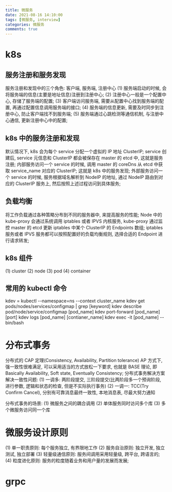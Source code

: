 ```yaml
---
title: 微服务
date: 2021-08-16 14:10:00
tags: [微服务, interview]
categories: 微服务
comments: true
---
```


# k8s
## 服务注册和服务发现
服务注册和发现中的三个角色: 客户端, 服务端, 注册中心
(1) 服务端启动的时候, 会将服务端的信息(主要是地址信息)注册到注册中心;
(2) 注册中心一般是一个配置中心, 存储了服务端的配置;
(3) 客户端访问服务端, 需要从配置中心找到服务端的配置, 再通过配置信息调用服务端的接口;
(4) 服务端的信息更新, 需要及时同步到注册中心, 防止客户端找不到服务端;
(5) 服务端通过心跳检测等通信机制, 与注册中心通信, 更新注册中心中的配置;

## k8s 中的服务注册和发现
默认情况下, k8s 会为每个 service 分配一个虚拟的 IP 地址 ClusterIP; service 创建后, service 元信息和 ClusterIP 都会被保存在 master 的 etcd 中, 这就是服务注册;
内部服务访问一个 service 的时候, 调用 master 的 coreDns 从 etcd 中获取 service_name 对应的 ClusterIP; 这就是 k8s 中的服务发现;
外部服务访问一个 service 的时候, 服务根据域名解析到 NodeIP 的地址, 通过 NodeIP 路由到对应的 ClusterIP 服务上, 然后按照上述过程访问到具体服务;

## 负载均衡
将工作负载通过各种策略分布到不同的服务器中, 来提高服务的性能;
Node 中的 kube-proxy 会通过系统调用 iptables 或者 IPVS 内核服务, kube-proxy 通过监控 master 的 etcd 更新 iptables 中某个 ClusterIP 的 Endpoints 数组;
iptables 服务或者 IPVS 服务都可以按照配置好的负载均衡规则, 选择合适的 Endpoint 进行请求转发;

## k8s 组件
(1) cluster
(2) node
(3) pod
(4) container

## 常用的 kubectl 命令
kdev = kubectl --namespace=ns --context cluster_name
kdev get pods/nodes/services/configmap | grep [keyword]
kdev describe pod/node/service/configmap [pod_name]
kdev port-forward [pod_name] [port]
kdev logs [pod_name] [contianer_name]
kdev exec -it [pod_name] -- bin/bash

# 分布式事务
分布式的 CAP 定理(Consistency, Availability, Partition tolerance)
AP 方式下, 强一致性很难满足, 可以采用适当的方式放松一下要求, 也就是 BASE 理论, 即 Basically Availability, Soft state, Eventually Consistency;
分布式事务解决方案解决一致性问题:
(1) 一调多: 两阶段提交, 三阶段提交(比两阶段多一个预询阶段, 进行参数, 逻辑和状态的检查, 但是不实际执行事务)
(2) 一调一: TCC(Try Confirm Cancel), 分别有可靠消息最终一致性, 本地消息表, 尽最大努力通知

分布式事务的场景:
(1) 微服务之间的耦合调用
(2) 单体服务同时访问多个库
(3) 多个微服务访问同一个库

# 微服务设计原则
(1) 单一职责原则: 每个服务独立, 有界限地工作
(2) 服务自治原则: 独立开发, 独立测试, 独立部署
(3) 轻量级通信原则: 服务间调用采用轻量级, 跨平台, 跨语言的;
(4) 粒度进化原则: 服务的粒度随着业务和用户量的发展而发展;



# grpc




